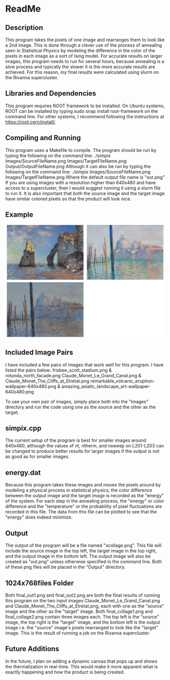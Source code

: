 # ReadMe

## Description 

This program takes the pixels of one image and rearranges them to look like a 2nd image. This is done through a clever use of the process of annealing seen in Statistical Physics by modeling the difference in the color of the pixels in each image as a sort of Ising model. For accurate results on larger images, this program needs to run for several hours, because annealing is a slow process and typically the slower it is the more accurate results are achieved. For this reason, my final results were calculated using slurm on the Rivanna supercluster.

## Libraries and Dependencies

This program requires ROOT framework to be installed. On Ubuntu systems, ROOT can be installed by typing
sudo snap install root-framework
on the command line. For other systems, I recommend following the instructions at https://root.cern/install/. 


## Compiling and Running

This program uses a Makefile to compile. The program should be run by typing the following on the command line:
./simpix Images/SourceFileName.png Images/TargetFileName.png Output/OutputFileName.png
Although it can also be run by typing the following on the command line:
./simpix Images/SourceFileName.png Images/TargetFileName.png
Where the default output file name is "out.png"
If you are using images with a resolution higher than 640x480 and have access to a supercluster, then I would suggest running it using a slurm file to run it. It is also important that both the source image and the target image have similar colored pixels so that the product will look nice.

## Example

![Collage of source image in top right, target image in top left, and output image in bottom left](1024x768files/1024x768collage_final.png)

## Included Image Pairs

I have included a few pairs of images that work well for this program. I have listed the pairs below:
frisbee_scott_stadium.png & rotunda_north_facade.png
Claude_Monet_Le_Grand_Canal.png & Claude_Monet_The_Cliffs_at_Etretat.png
remarkable_volcanic_eruption-wallpaper-640x480.png & amazing_asiatic_landscape_art-wallpaper-640x480.png

To use your own pair of images, simply place both into the "Images" directory and run the code using one as the source and the other as the target.

## simpix.cpp

The current setup of the program is best for smaller images around 640x480, although the values of nt, ntherm, and nsweep on L201-L203 can be changed to produce better results for larger images if the output is not as good as for smaller images.

## energy.dat
    
Because this program takes these images and moves the pixels around by modeling a physical process in statistical physics, the color difference between the output image and the target image is recorded as the "energy" of the system. For each step in the annealing process, the "energy" or color difference and the "temperature" or the probability of pixel fluctuations are recorded in this file. The data from this file can be plotted to see that the "energy" does indeed minimize.

## Output

The output of the program will be a file named "<pixelwidth>x<pixelheight>collage.png". This file will include the source image in the top left, the target image in the top right, and the output image in the bottom left. The output image will also be created as "out.png" unless otherwise specified in the command line. Both of these png files will be placed in the "Output" directory.

## 1024x768files Folder

Both final_out1.png and final_out2.png are both the final results of running this program on the two input images Claude_Monet_Le_Grand_Canal.png and Claude_Monet_The_Cliffs_at_Etretat.png, each with one as the "source" image and the other as the "target" image. Both final_collage1.png and final_collage2.png contain three images each. The top left is the "source" image, the top right is the "target" image, and the bottom left is the output image i.e. the "source" image's pixels rearranged to look like the "target" image. This is the result of running a job on the Rivanna supercluster.

## Future Additions

In the future, I plan on adding a dynamic canvas that pops up and shows the thermalization in real-time. This would make it more apparent what is exactly happening and how the product is being created.
